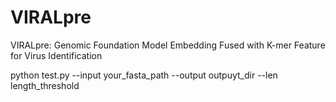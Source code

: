 # VIRALpre
VIRALpre: Genomic Foundation Model Embedding Fused with
K-mer Feature for Virus Identification

python test.py --input your_fasta_path --output outpuyt_dir --len length_threshold
